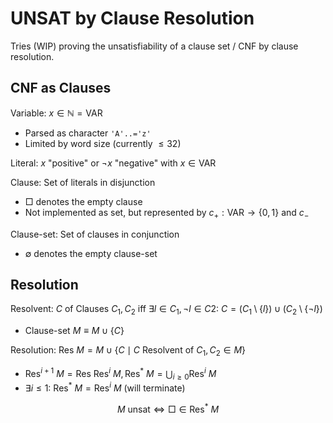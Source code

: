 # UNSAT by Clause Resolution

Tries (WIP) proving the unsatisfiability of a clause set / CNF
by clause resolution.

## CNF as Clauses

Variable: $x \in \mathbb{N} = \text{VAR}$
  - Parsed as character `'A'..='z'`
  - Limited by word size (currently $\leq 32$)

Literal: $x$ "positive" or $\neg x$ "negative" with $x \in \text{VAR}$

Clause: Set of literals in disjunction
  - $\Box$ denotes the empty clause
  - Not implemented as set, but represented
    by $c_+: \text{VAR} \rightarrow \lbrace 0, 1 \rbrace$
    and $c_-$

Clause-set: Set of clauses in conjunction
  - $\emptyset$ denotes the empty clause-set

## Resolution

Resolvent: $C$ of Clauses $C_1, C_2$ iff $\exists l \in C_1, \neg l \in C2:\ C = (C_1 \setminus \lbrace l \rbrace) \cup (C_2 \setminus \lbrace \neg l \rbrace)$
  - Clause-set $M \equiv M \cup \lbrace C \rbrace$

Resolution: $\text{Res}\ M = M \cup \lbrace C \mid C\ \text{Resolvent of}\ C_1, C_2 \in M \rbrace$
  - $\text{Res}^{i + 1}\ M = \text{Res}\ \text{Res}^i\ M, \text{Res}^*\ M = \bigcup_{i \geq 0} \text{Res}^i\ M$
  - $\exists i \leq 1:\ \text{Res}^*\ M = \text{Res}^i\ M$ (will terminate)

$$M\ \text{unsat} \Leftrightarrow \Box \in \text{Res}^*\ M$$